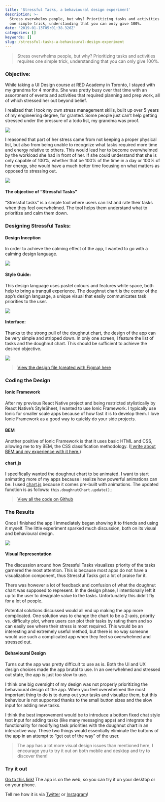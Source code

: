```yaml
---
title: 'Stressful Tasks, a behavioural design experiment'
description: >-
  Stress overwhelms people, but why? Prioritizing tasks and activities requires
  one simple trick, understanding that you can only give 100%.
date: '2019-01-13T05:01:38.326Z'
categories: []
keywords: []
slug: /stressful-tasks-a-behavioural-design-experiment
---
```


> Stress overwhelms people, but why? Prioritizing tasks and activities requires one simple trick, understanding that you can only give 100%.

### Objective:

While taking a UI Design course at RED Academy in Toronto, I stayed with my grandma for 4 months. She was pretty busy over that time with an assortment of events and activities that required planning and prep work, all of which stressed her out beyond belief.

I realized that I took my own stress management skills, built up over 5 years of my engineering degree, for granted. Some people just can’t help getting stressed under the pressure of a todo list, my grandma was proof.

![](https://cdn-images-1.medium.com/max/800/1*TR8YgL7Xt5zFyM034CKZzg.jpeg)

I reasoned that part of her stress came from not keeping a proper physical list, but also from being unable to recognize what tasks required more time and energy relative to others. This would lead her to become overwhelmed by the workload she had in front of her. If she could understand that she is only capable of 100%, whether that be 100% of the time in a day or 100% of her energy, she would have a much better time focusing on what matters as opposed to stressing out.

![](https://cdn-images-1.medium.com/max/800/1*g-6EkJmhC-H2WJVeC9OrUg.jpeg)

#### The objective of “Stressful Tasks”

“Stressful tasks” is a simple tool where users can list and rate their tasks when they feel overwhelmed. The tool helps them understand what to prioritize and calm them down.

### Designing Stressful Tasks:

#### Design Inception

In order to achieve the calming effect of the app, I wanted to go with a calming design language.

![](https://cdn-images-1.medium.com/max/800/1*ewdZXWq7tHNQynz-hulCew.jpeg)

#### Style Guide:

This design language uses pastel colours and features white space, both help to bring a tranquil experience. The doughnut chart is the center of the app’s design language, a unique visual that easily communicates task priorities to the user.

![](https://cdn-images-1.medium.com/max/800/1*HLPtwpGkTAvblxrnTKSqSg.jpeg)

#### Interface:

Thanks to the strong pull of the doughnut chart, the design of the app can be very simple and stripped down. In only one screen, I feature the list of tasks and the doughnut chart. This should be sufficient to achieve the desired objective.

![](https://cdn-images-1.medium.com/max/800/1*W9_dwvpHAeVHacgohhUOvQ.jpeg)

> [View the design file (created with Figma) here](https://www.figma.com/file/rEbSMEIx2kXpe6w0MZYqpH/Stressful-Tasks)

### Coding the Design

#### Ionic Framework

After my previous React Native project and being restricted stylistically by React Native’s StyleSheet, I wanted to use Ionic Framework. I typically use Ionic for smaller scale apps because of how fast it is to develop them. I love Ionic Framework as a good way to quickly do your side projects.

#### BEM

Another positive of Ionic Framework is that it uses basic HTML and CSS, allowing me to try BEM, the CSS classification methodology. ([I write about BEM and my experience with it here.](https://medium.com/arjunkalburgi/using-the-bem-methodology-for-my-css-classifications-a35172f90a04))

#### chart.js

I specifically wanted the doughnut chart to be animated. I want to start animating more of my apps because I realize how powerful animations can be. I used [chart.js](https://www.chartjs.org/) because it comes pre-built with animations. The updated function is as follows: `this.doughnutChart.update();`

> [View all the code on Github](https://github.com/askalburgi/Stressful-Tasks)

### The Results

Once I finished the app I immediately began showing it to friends and using it myself. The little experiment sparked much discussion, both on its visual and behavioural design.

![](https://cdn-images-1.medium.com/max/800/1*82moRFoyndgveERyMS_9Dg.jpeg)

#### Visual Representation

The discussion around how Stressful Tasks visualizes priority of the tasks garnered the most attention. This is because most apps do not have a visualization component, thus Stressful Tasks got a lot of praise for it.

There was however a lot of feedback and confusion of what the doughnut chart was supposed to represent. In the design phase, I intentionally left it up to the user to designate value to the tasks. Unfortunately this didn’t fly for a lot of people.

Potential solutions discussed would all end up making the app more complicated. One solution was to change the chart to be a 2-axis, priority vs. difficulty plot, where users can plot their tasks by rating them and so can easily see where their stress is most required. This would be an interesting and extremely useful method, but there is no way someone would use such a complicated app when they feel so overwhelmed and stressed out.

#### Behavioural Design

Turns out the app was pretty difficult to use as is. Both the UI and UX design choices made the app brutal to use. In an overwhelmed and stressed out state, the app is just too slow to use.

I think one big oversight of my design was not properly prioritizing the behavioural design of the app. When you feel overwhelmed the most important thing to do is to dump out your tasks and visualize them, but this behaviour is not supported thanks to the small button sizes and the slow input for adding new tasks.

I think the best improvement would be to introduce a bottom fixed chat style text input for adding tasks (like many messaging apps) and integrate the functionality for modifying task priorities with the doughnut chart in an interactive way. These two things would essentially eliminate the buttons of the app in an attempt to “get out of the way” of the user.

> The app has a lot more visual design issues than mentioned here, I encourage you to try it out on both mobile and desktop and try to discover them!

### Try it out

[Go to this link!](http://askalburgi.github.io/Stressful-Tasks) The app is on the web, so you can try it on your desktop or on your phone.

Tell me how it is via [Twitter](http://twitter.com/askalburgi) or [Instagram](http://instagram.com/askalburgi)!
